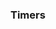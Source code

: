 ### Timers

<!-- @include: constant-and-random.md -->
<!-- @include: throughput-timer.md -->
<!-- @include: synchronizing-timer.md -->

